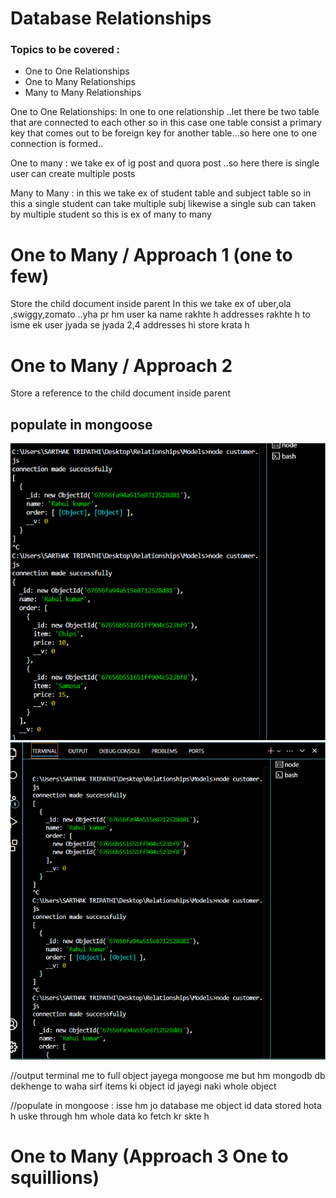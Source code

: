 # Database Relationships
<h3>Topics to be covered :</h3>
<ul>
<li>One to One Relationships</li>
<li>One to Many Relationships</li>
<li>Many to Many Relationships</li>
</ul>

One to One Relationships: In one to one relationship ..let there be two table that are connected to each other so in this case one table consist a primary key that comes out to be foreign key for another table...so here one to one connection is formed..
 
 One to many : we take ex of ig post and quora post ..so here there is single user can create multiple posts 

 Many to Many : in this we take ex of student table and subject table so in this a single student can take multiple subj likewise a single sub can taken by multiple student so this is ex of many to many 

 # One to Many / Approach 1 (one to few)
 Store the child document inside parent
In this we take ex of uber,ola ,swiggy,zomato ..yha pr hm user ka name rakhte h addresses rakhte h to isme ek user jyada se jyada 2,4 addresses hi store krata h
 # One to Many / Approach 2
 Store a reference to the child document inside parent

  ## populate in mongoose
  <img src="/assets/img1.png">
    <img src="/assets/img2.png">

 //output terminal me to full object jayega mongoose me but hm mongodb db dekhenge to waha sirf items ki object id jayegi naki whole object

//populate in mongoose : isse hm jo database me object id data stored hota h uske through hm whole data ko fetch kr skte h

# One to Many (Approach 3 One to squillions)
